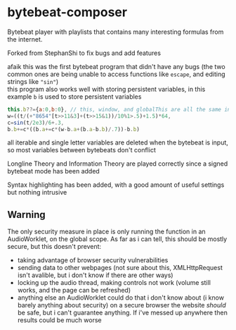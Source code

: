 # bytebeat-composer
Bytebeat player with playlists that contains many interesting formulas from the internet.

Forked from StephanShi to fix bugs and add features

afaik this was the first bytebeat program that didn't have any bugs (the two common ones are being unable to access functions like `escape`, and editing strings like `"sin"`)  
this program also works well with storing persistent variables, in this example `b` is used to store persistent variables
```js
this.b??={a:0,b:0}, // this, window, and globalThis are all the same in this context
w=((t/(+"8654"[t>>11&3]+(t>>15&1))/10%1>.5)+1.5)*64,
c=sin(t/2e3)/6+.3,
b.b+=c*((b.a+=c*(w-b.a+(b.a-b.b)/.7))-b.b)
```
all iterable and single letter variables are deleted when the bytebeat is input, so most variables between bytebeats don't conflict

Longline Theory and Information Theory are played correctly since a signed bytebeat mode has been added

Syntax highlighting has been added, with a good amount of useful settings but nothing intrusive

## Warning

The only security measure in place is only running the function in an AudioWorklet, on the global scope.
As far as i can tell, this should be mostly secure, but this doesn't prevent:
- taking advantage of browser security vulnerabilities
- sending data to other webpages (not sure about this, XMLHttpRequest isn't avalible, but i don't know if there are other ways)
- locking up the audio thread, making controls not work (volume still works, and the page can be refreshed)
- anything else an AudioWorklet could do that i don't know about (i know barely anything about security)
on a secure browser the website _should_ be safe, but i can't guarantee anything.
If i've messed up anywhere then results could be much worse
